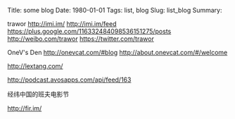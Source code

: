 Title: some blog
Date: 1980-01-01
Tags: list, blog
Slug: list_blog
Summary:

trawor
http://imi.im/
http://imi.im/feed
https://plus.google.com/116332484098536151275/posts
http://weibo.com/trawor
https://twitter.com/trawor

OneV's Den
http://onevcat.com/#blog
http://about.onevcat.com/#/welcome


http://lextang.com/


http://podcast.avosapps.com/api/feed/163

经纬中国的班夫电影节



http://fir.im/
